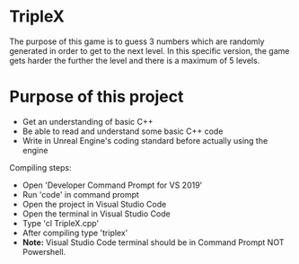 # TripleX
 
The purpose of this game is to guess 3 numbers which are randomly generated in order to get to the next level. In this specific version, the game gets harder the further the level and there is a maximum of 5 levels.

# Purpose of this project

- Get an understanding of basic C++
- Be able to read and understand some basic C++ code
- Write in Unreal Engine's coding standard before actually using the engine


Compiling steps:
- Open 'Developer Command Prompt for VS 2019'
- Run 'code' in command prompt
- Open the project in Visual Studio Code
- Open the terminal in Visual Studio Code
- Type 'cl TripleX.cpp'
- After compiling type 'triplex'
- **Note:** Visual Studio Code terminal should be in Command Prompt NOT Powershell.

